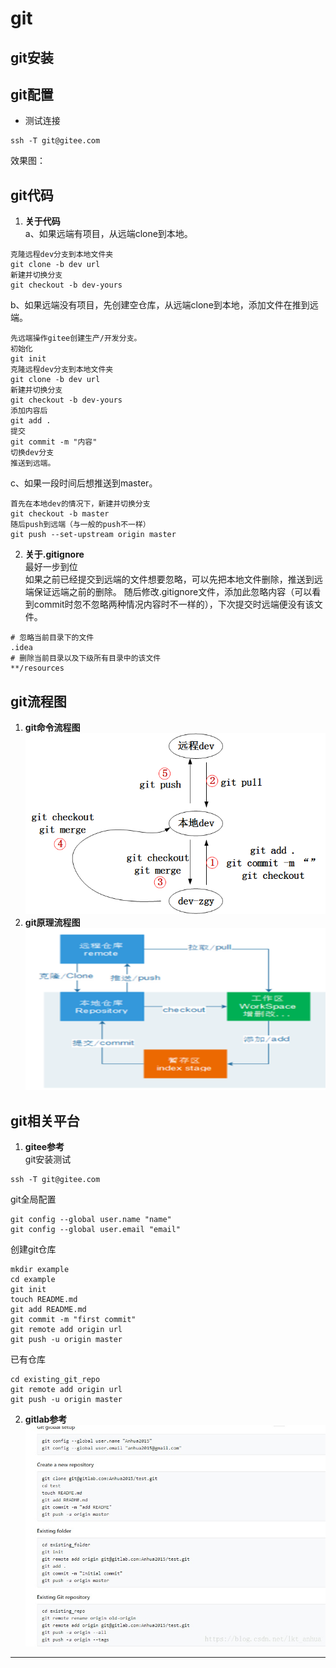# git

## git安装


## git配置


- 测试连接
```
ssh -T git@gitee.com
```
效果图：

## git代码
1.  **关于代码**  
a、如果远端有项目，从远端clone到本地。
```
克隆远程dev分支到本地文件夹
git clone -b dev url
新建并切换分支
git checkout -b dev-yours
```  
b、如果远端没有项目，先创建空仓库，从远端clone到本地，添加文件在推到远端。  
```
先远端操作gitee创建生产/开发分支。
初始化
git init
克隆远程dev分支到本地文件夹
git clone -b dev url
新建并切换分支
git checkout -b dev-yours
添加内容后
git add .
提交
git commit -m "内容"
切换dev分支
推送到远端。
```  
c、如果一段时间后想推送到master。  
```
首先在本地dev的情况下，新建并切换分支
git checkout -b master
随后push到远端（与一般的push不一样）
git push --set-upstream origin master
```
2. **关于.gitignore**   
最好一步到位  
如果之前已经提交到远端的文件想要忽略，可以先把本地文件删除，推送到远端保证远端之前的删除。
随后修改.gitignore文件，添加此忽略内容（可以看到commit时忽不忽略两种情况内容时不一样的），下次提交时远端便没有该文件。   
```
# 忽略当前目录下的文件
.idea
# 删除当前目录以及下级所有目录中的该文件
**/resources
```

## git流程图
1. **git命令流程图**
![avatar](../images/7-git命令.png)
2. **git原理流程图** 
![avatar](../images/7-git原理.png)  


## git相关平台
1. **gitee参考**  
git安装测试  
```
ssh -T git@gitee.com
```
git全局配置  
```
git config --global user.name "name"
git config --global user.email "email"
```
创建git仓库  
```
mkdir example
cd example
git init
touch README.md
git add README.md
git commit -m "first commit"
git remote add origin url
git push -u origin master
```
已有仓库  
```
cd existing_git_repo
git remote add origin url
git push -u origin master
```
2. **gitlab参考**  
![avatar](../images/7-gitlab.png)
* * * * * * * * * * * * * * * * 
